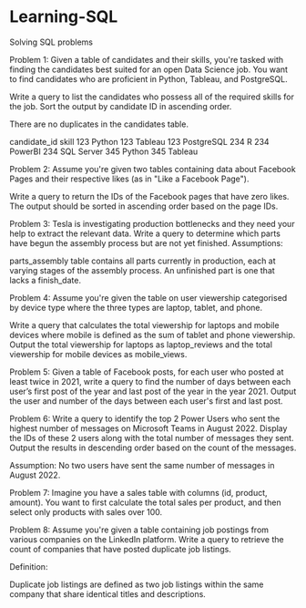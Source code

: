 # Learning-SQL

Solving SQL problems

Problem 1:
Given a table of candidates and their skills, you're tasked with finding the candidates best suited for an open Data Science job. You want to find candidates who are proficient in Python, Tableau, and PostgreSQL.

Write a query to list the candidates who possess all of the required skills for the job. Sort the output by candidate ID in ascending order.

There are no duplicates in the candidates table.

candidate_id	skill
123	Python
123	Tableau
123	PostgreSQL
234	R
234	PowerBI
234	SQL Server
345	Python
345	Tableau



Problem 2:
Assume you're given two tables containing data about Facebook Pages and their respective likes (as in "Like a Facebook Page").

Write a query to return the IDs of the Facebook pages that have zero likes. The output should be sorted in ascending order based on the page IDs.



Problem 3:
Tesla is investigating production bottlenecks and they need your help to extract the relevant data. Write a query to determine which parts have begun the assembly process but are not yet finished.
Assumptions:

parts_assembly table contains all parts currently in production, each at varying stages of the assembly process.
An unfinished part is one that lacks a finish_date.


Problem 4:
Assume you're given the table on user viewership categorised by device type where the three types are laptop, tablet, and phone.

Write a query that calculates the total viewership for laptops and mobile devices where mobile is defined as the sum of tablet and phone viewership. Output the total viewership for laptops as laptop_reviews and the total viewership for mobile devices as mobile_views.


Problem 5:
Given a table of Facebook posts, for each user who posted at least twice in 2021, write a query to find the number of days between each user’s first post of the year and last post of the year in the year 2021. Output the user and number of the days between each user's first and last post.


Problem 6:
Write a query to identify the top 2 Power Users who sent the highest number of messages on Microsoft Teams in August 2022. Display the IDs of these 2 users along with the total number of messages they sent. Output the results in descending order based on the count of the messages.

Assumption:
No two users have sent the same number of messages in August 2022.


Problem 7:
Imagine you have a sales table with columns (id, product, amount).
You want to first calculate the total sales per product, and then select only products with sales over 100.



Problem 8:
Assume you're given a table containing job postings from various companies on the LinkedIn platform. Write a query to retrieve the count of companies that have posted duplicate job listings.

Definition:

Duplicate job listings are defined as two job listings within the same company that share identical titles and descriptions.
